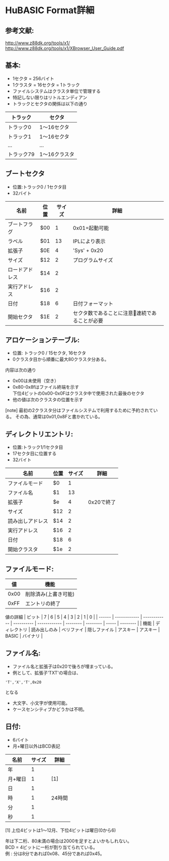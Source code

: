 # HuBASIC Format詳細

## 参考文献: 
http://www.z88dk.org/tools/x1/
http://www.z88dk.org/tools/x1/XBrowser_User_Guide.pdf

## 基本:
+ 1セクタ = 256バイト
+ 1クラスタ =  16セクタ = 1トラック
+ ファイルシステムはクラスタ単位で管理する
+ 特記しない限りはリトルエンディアン
+ トラックとセクタの関係は以下の通り

|  トラック  |    セクタ     |
| ---------- | ------------- |
| トラック0  | 1～16セクタ   |
| トラック1  | 1～16セクタ   |
| …         | …            |
| トラック79 | 1～16クラスタ |


## ブートセクタ
+ 位置:トラック0 / 1セクタ目
+ 32バイト

|      名前      | 位置 | サイズ |                     詳細                      |
| -------------- | ---- | ------ | --------------------------------------------- |
| ブートフラグ   | $00  | 1      | 0x01=起動可能                                 |
| ラベル         | $01  | 13     | IPLにより表示                                 |
| 拡張子         | $0E  | 4      | 'Sys' + 0x20                                  |
| サイズ         | $12  | 2      | プログラムサイズ                              |
| ロードアドレス | $14  | 2      |                                               |
| 実行アドレス   | $16  | 2      |                                               |
| 日付           | $18  | 6      | 日付フォーマット                              |
| 開始セクタ     | $1E  | 2      | セクタ数であることに注意連続であることが必要 |

## アロケーションテーブル:
+ 位置: トラック0 / 15セクタ, 16セクタ
+ 0クラスタ目から順番に最大80クラスタ分ある。

内容は次の通り
+ 0x00は未使用（空き）
+ 0x80-0x8fはファイル終端を示す  
下位4ビットの0x00-0x0Fはクラスタ中で使用された最後のセクタ
+ 他の値は次のクラスタの位置を示す

[note] 最初の2クラスタ分はファイルシステムで利用するために予約されている。
その為、通常は0x01,0x8Fと書かれている。

## ディレクトリエントリ:
+ 位置:トラック1/1セクタ目
+ 17セクタ目に位置する
+ 32バイト

|       名前       | 位置 | サイズ |    詳細    |
| ---------------- | ---- | ------ | ---------- |
| ファイルモード   | $0   | 1      |            |
| ファイル名       | $1   | 13     |            |
| 拡張子           | $e   | 4      | 0x20で終了 |
| サイズ           | $12  | 2      |            |
| 読み出しアドレス | $14  | 2      |            |
| 実行アドレス     | $16  | 2      |            |
| 日付             | $18  | 6      |            |
| 開始クラスタ     | $1e  | 2      |            |


## ファイルモード:
|  値  |         機能         |
| ---- | -------------------- |
| 0x00 | 削除済み(上書き可能) |
| 0xFF | エントリの終了       |

値の詳細
| ビット |      7       |      6       |     5      |      4       |    3     |    2     |   1   |    0     |
| ------ | ------------ | ------------ | ---------- | ------------ | -------- | -------- | ----- | -------- |
| 機能   | ディレクトリ | 読み出しのみ | ベリファイ | 隠しファイル | アスキー | アスキー | BASIC | バイナリ |

## ファイル名:
+ ファイル名と拡張子は0x20で後ろが埋まっている。
+ 例として、拡張子'TXT'の場合は、  
``` 
'T','X','T',0x20
```
となる

+ 大文字、小文字が使用可能。
+ ケースセンシティブかどうかは不明。

## 日付:
+ 6バイト
+ 月+曜日以外はBCD表記

|  名前   | サイズ |  詳細  |
| ------- | ------ | ------ |
| 年      | 1      |        |
| 月+曜日 | 1      | [1]    |
| 日      | 1      |        |
| 時      | 1      | 24時間 |
| 分      | 1      |        |
| 秒      | 1      |        |

[1] 上位4ビットは1～12月、下位4ビットは曜日(0から6)

年は下二桁、80未満の場合は2000を足すとよいかもしれない。  
BCD = 4ビットに一桁が割り当てられている。  
例 : 分は8分であれば0x08、45分であれば0x45。
